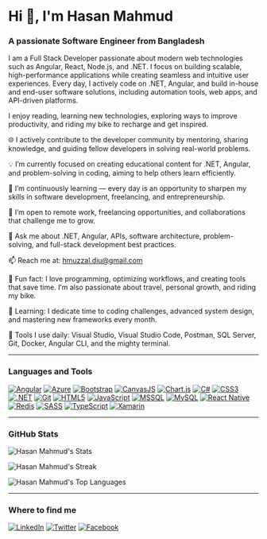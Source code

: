 # Hi 👋, I'm Hasan Mahmud
### A passionate Software Engineer from Bangladesh

I am a Full Stack Developer passionate about modern web technologies such as Angular, React, Node.js, and .NET. I focus on building scalable, high-performance applications while creating seamless and intuitive user experiences. 
Every day, I actively code on .NET, Angular, and build in-house and end-user software solutions, including automation tools, web apps, and API-driven platforms.

I enjoy reading, learning new technologies, exploring ways to improve productivity, and riding my bike to recharge and get inspired.

🌐 I actively contribute to the developer community by mentoring, sharing knowledge, and guiding fellow developers in solving real-world problems.

💡 I’m currently focused on creating educational content for .NET, Angular, and problem-solving in coding, aiming to help others learn efficiently.

🌱 I’m continuously learning — every day is an opportunity to sharpen my skills in software development, freelancing, and entrepreneurship.

🤝 I’m open to remote work, freelancing opportunities, and collaborations that challenge me to grow.

💬 Ask me about .NET, Angular, APIs, software architecture, problem-solving, and full-stack development best practices.

📫 Reach me at: hmuzzal.diu@gmail.com

🥳 Fun fact: I love programming, optimizing workflows, and creating tools that save time. I’m also passionate about travel, personal growth, and riding my bike.

📖 Learning: I dedicate time to coding challenges, advanced system design, and mastering new frameworks every month.

🔧 Tools I use daily: Visual Studio, Visual Studio Code, Postman, SQL Server, Git, Docker, Angular CLI, and the mighty terminal.

---

### Languages and Tools

[![Angular](https://img.shields.io/badge/Angular-DD0031?style=flat&logo=angular&logoColor=white)](https://angular.io/) 
[![Azure](https://img.shields.io/badge/Azure-0078D4?style=flat&logo=microsoft-azure&logoColor=white)](https://azure.microsoft.com/)
[![Bootstrap](https://img.shields.io/badge/Bootstrap-7952B3?style=flat&logo=bootstrap&logoColor=white)](https://getbootstrap.com/)
[![CanvasJS](https://img.shields.io/badge/CanvasJS-008DD5?style=flat&logo=canvas&logoColor=white)](https://canvasjs.com/)
[![Chart.js](https://img.shields.io/badge/Chart.js-FF6384?style=flat&logo=chartdotjs&logoColor=white)](https://www.chartjs.org/)
[![C#](https://img.shields.io/badge/C%23-239120?style=flat&logo=c-sharp&logoColor=white)](https://docs.microsoft.com/dotnet/csharp/)
[![CSS3](https://img.shields.io/badge/CSS3-1572B6?style=flat&logo=css3&logoColor=white)](https://developer.mozilla.org/en-US/docs/Web/CSS)
[![.NET](https://img.shields.io/badge/.NET-512BD4?style=flat&logo=dotnet&logoColor=white)](https://dotnet.microsoft.com/)
[![Git](https://img.shields.io/badge/Git-F05032?style=flat&logo=git&logoColor=white)](https://git-scm.com/)
[![HTML5](https://img.shields.io/badge/HTML5-E34F26?style=flat&logo=html5&logoColor=white)](https://developer.mozilla.org/en-US/docs/Web/HTML)
[![JavaScript](https://img.shields.io/badge/JavaScript-F7DF1E?style=flat&logo=javascript&logoColor=black)](https://developer.mozilla.org/en-US/docs/Web/JavaScript)
[![MSSQL](https://img.shields.io/badge/MSSQL-CC2927?style=flat&logo=microsoft-sql-server&logoColor=white)](https://www.microsoft.com/en-us/sql-server/)
[![MySQL](https://img.shields.io/badge/MySQL-4479A1?style=flat&logo=mysql&logoColor=white)](https://www.mysql.com/)
[![React Native](https://img.shields.io/badge/React_Native-61DAFB?style=flat&logo=react&logoColor=black)](https://reactnative.dev/)
[![Redis](https://img.shields.io/badge/Redis-DC382D?style=flat&logo=redis&logoColor=white)](https://redis.io/)
[![SASS](https://img.shields.io/badge/SASS-CC6699?style=flat&logo=sass&logoColor=white)](https://sass-lang.com/)
[![TypeScript](https://img.shields.io/badge/TypeScript-3178C6?style=flat&logo=typescript&logoColor=white)](https://www.typescriptlang.org/)
[![Xamarin](https://img.shields.io/badge/Xamarin-3498DB?style=flat&logo=xamarin&logoColor=white)](https://dotnet.microsoft.com/apps/xamarin)

---

### GitHub Stats

![Hasan Mahmud's Stats](https://github-readme-stats.vercel.app/api?username=hmuzzal&theme=darcula&show_icons=true&hide_border=true&count_private=true)

![Hasan Mahmud's Streak](https://github-readme-streak-stats.herokuapp.com/?user=hmuzzal&theme=darcula&hide_border=true)

![Hasan Mahmud's Top Languages](https://github-readme-stats.vercel.app/api/top-langs/?username=hmuzzal&theme=darcula&show_icons=true&hide_border=true&layout=compact)


---


### Where to find me

[![LinkedIn](https://img.shields.io/badge/LinkedIn-0077B5?style=flat-square&logo=linkedin&logoColor=white)](https://www.linkedin.com/in/hmuzzal) 
[![Twitter](https://img.shields.io/badge/Twitter-1DA1F2?style=flat-square&logo=twitter&logoColor=white)](https://twitter.com/)
[![Facebook](https://img.shields.io/badge/Facebook-1877F2?style=flat-square&logo=facebook&logoColor=white)](https://www.facebook.com/qmuzzal)
